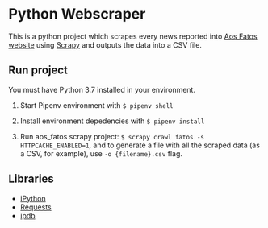# Python Webscraper

This is a python project which scrapes every news reported into [Aos Fatos website](https://aosfatos.org/) using [Scrapy](https://scrapy.org/) and outputs the data into a CSV file.


## Run project

  You must have Python 3.7 installed in your environment.

1. Start Pipenv environment with `$ pipenv shell`

2. Install environment depedencies with `$ pipenv install`

3. Run aos_fatos scrapy project:
`$ scrapy crawl fatos -s HTTPCACHE_ENABLED=1`, and to generate a file with all the scraped data (as a CSV, for example), use `-o {filename}.csv` flag.

## Libraries
* [iPython](https://github.com/ipython/ipython)
* [Requests](https://github.com/kennethreitz/requests)
* [ipdb](https://github.com/gotcha/ipdb)
